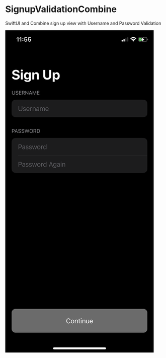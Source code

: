 # SignupValidationCombine
SwiftUI and Combine sign up view with Username and Password Validation 

![Screenshot](IMG_3052.PNG)

